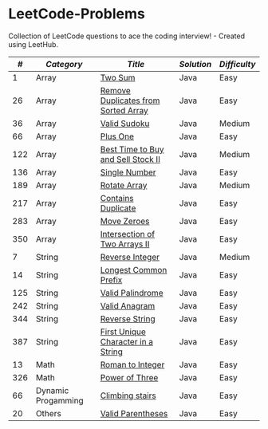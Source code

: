 # LeetCode-Problems
Collection of LeetCode questions to ace the coding interview! - Created using LeetHub.


| *#* | *Category* | *Title*                           | *Solution*  | *Difficulty* |
|-----|--------|-------------------------------------|--------------|----------------|
| 1   | Array  | <a href="https://github.com/migodi15/LeetCode-Problems/blob/main/two-sum/two-sum.java">Two Sum</a> | Java | Easy |
| 26  | Array  | <a href="https://github.com/migodi15/LeetCode-Problems/blob/main/remove-duplicates-from-sorted-array/remove-duplicates-from-sorted-array.java">Remove Duplicates from Sorted Array</a> | Java | Easy |
| 36  | Array  | <a href="https://github.com/migodi15/LeetCode-Problems/blob/main/valid-sudoku/valid-sudoku.java">Valid Sudoku</a> | Java | Medium |
| 66  | Array  | <a href="https://github.com/migodi15/LeetCode-Problems/blob/main/plus-one/plus-one.java">Plus One</a> | Java | Easy |
| 122 | Array  | <a href="https://github.com/migodi15/LeetCode-Problems/blob/main/best-time-to-buy-and-sell-stock-ii/best-time-to-buy-and-sell-stock-ii.java">Best Time to Buy and Sell Stock II</a> | Java | Medium |
| 136 | Array  | <a href="https://github.com/migodi15/LeetCode-Problems/blob/main/single-number/single-number.java">Single Number</a> | Java | Easy |
| 189 | Array  | <a href="https://github.com/migodi15/LeetCode-Problems/tree/main/rotate-array/rotate-array.java">Rotate Array</a> | Java | Medium |
| 217 | Array  | <a href="https://github.com/migodi15/LeetCode-Problems/blob/main/contains-duplicate/contains-duplicate.java">Contains Duplicate</a>  | Java | Easy |
| 283 | Array  | <a href="https://github.com/migodi15/LeetCode-Problems/blob/main/move-zeroes/move-zeroes.java">Move Zeroes</a> | Java | Easy |
| 350 | Array  | <a href="https://github.com/migodi15/LeetCode-Problems/blob/main/intersection-of-two-arrays-ii/intersection-of-two-arrays-ii.java">Intersection of Two Arrays II</a> | Java  | Easy |
| 7   | String | <a href="https://github.com/migodi15/LeetCode-Problems/blob/main/reverse-integer/reverse-integer.java">Reverse Integer</a> | Java | Medium |
| 14  | String | <a href="https://github.com/migodi15/LeetCode-Problems/tree/main/longest-common-prefix/longest-common-prefix.java">Longest Common Prefix</a> | Java | Easy |
| 125 | String | <a href="https://github.com/migodi15/LeetCode-Problems/blob/main/valid-palindrome/valid-palindrome.java">Valid Palindrome</a> | Java | Easy |
| 242 | String | <a href="https://github.com/migodi15/LeetCode-Problems/blob/main/valid-anagram/valid-anagram.java">Valid Anagram</a> | Java | Easy |
| 344 | String | <a href="https://github.com/migodi15/LeetCode-Problems/blob/main/reverse-string/reverse-string.java">Reverse String</a> | Java | Easy |
| 387 | String | <a href="https://github.com/migodi15/LeetCode-Problems/blob/main/first-unique-character-in-a-string/first-unique-character-in-a-string.java">First Unique Character in a String</a> | Java | Easy |
| 13  | Math   | <a href="https://github.com/migodi15/LeetCode-Problems/blob/main/roman-to-integer/roman-to-integer.java">Roman to Integer</a> | Java | Easy |
| 326 | Math   | <a href="https://github.com/migodi15/LeetCode-Problems/blob/main/power-of-three/power-of-three.java">Power of Three</a> | Java | Easy |
| 66  | Dynamic Progamming | <a href="">Climbing stairs</a> | Java | Easy |
| 20  | Others | <a href="https://github.com/migodi15/LeetCode-Problems/tree/main/valid-parentheses">Valid Parentheses</a> | Java | Easy |
